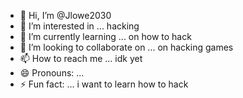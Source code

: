 - 👋 Hi, I’m @Jlowe2030
- 👀 I’m interested in ... hacking
- 🌱 I’m currently learning ... on how to hack
- 💞️ I’m looking to collaborate on ... on hacking games
- 📫 How to reach me ... idk yet
- 😄 Pronouns: ... 
- ⚡ Fun fact: ... i want to learn how to hack

<!---
Jlowe2030/Jlowe2030 is a ✨ special ✨ repository because its `README.md` (this file) appears on your GitHub profile.
You can click the Preview link to take a look at your changes.
--->
